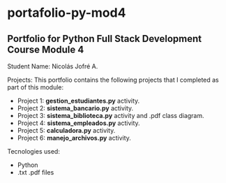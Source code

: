 # portafolio-py-mod4
## Portfolio for Python Full Stack Development Course Module 4
Student Name: Nicolás Jofré A.

Projects:
This portfolio contains the following projects that I completed as part of this module:

- Project 1: **gestion_estudiantes.py** activity.
- Project 2: **sistema_bancario.py** activity.
- Project 3: **sistema_biblioteca.py** activity and .pdf class diagram.
- Project 4: **sistema_empleados.py** activity.
- Project 5: **calculadora.py** activity. 
- Project 6: **manejo_archivos.py** activity. 

Tecnologies used:
- Python
- .txt .pdf files
